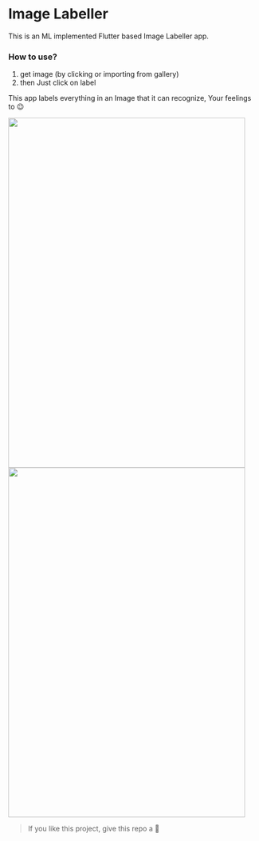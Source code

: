 # Image Labeller

This is an ML implemented Flutter based Image Labeller app.
### How to use?
1. get image (by clicking or importing from gallery)
2. then Just click on label

This app labels everything in an Image that it can recognize, Your feelings to 😉


<img src="https://i.ibb.co/4ZtCt9X/Screenshot-20201106-214453.png" width="475" height="700"/>
<img src="https://i.ibb.co/D7hB8rm/Screenshot-20201106-214806-1.png" width="475" height="700"/>

> If you like this project, give this repo a 🌟
